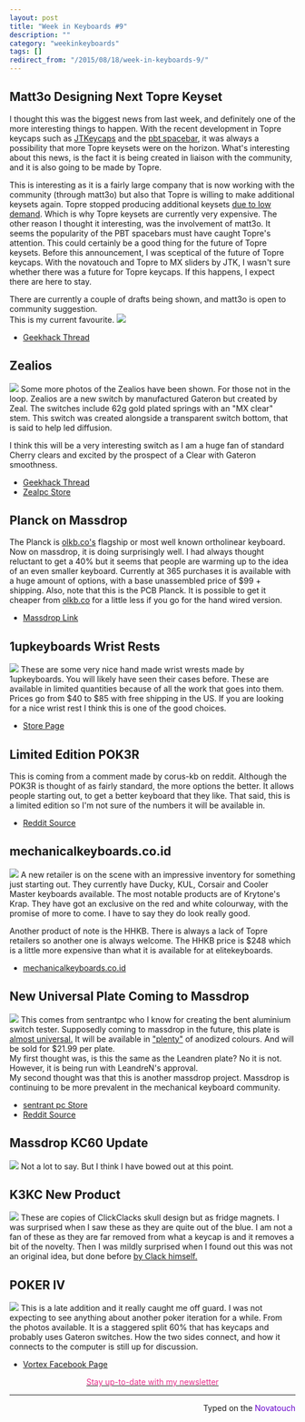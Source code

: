 ```yaml
---
layout: post
title: "Week in Keyboards #9"
description: ""
category: "weekinkeyboards"
tags: []
redirect_from: "/2015/08/18/week-in-keyboards-9/"
---
```

## Matt3o Designing Next Topre Keyset
I thought this was the biggest news from last week, and definitely one of the more interesting things to happen. With the recent development in Topre keycaps such as [JTKeycaps](https://geekhack.org/index.php?topic=71630.0) and the [pbt spacebar](https://geekhack.org/index.php?topic=72127.0), it was always a possibility that more Topre keysets were on the horizon. What's interesting about this news, is the fact it is being created in liaison with the community, and it is also going to be made by Topre.

This is interesting as it is a fairly large company that is now working with the community (through matt3o) but also that Topre is willing to make additional keysets again. Topre stopped producing additional keysets [due to low demand](https://deskthority.net/product-news-f44/topre-spare-keycaps-no-more-t7059.html). Which is why Topre keysets are currently very expensive. The other reason I thought it interesting, was the involvement of matt3o. It seems the popularity of the PBT spacebars must have caught Topre's attention. This could certainly be a good thing for the future of Topre keysets. Before this announcement, I was sceptical of the future of Topre keycaps. With the novatouch and Topre to MX sliders by JTK, I wasn't sure whether there was a future for Topre keycaps. If this happens, I expect there are here to stay.

There are currently a couple of drafts being shown, and matt3o is open to community suggestion.  
This is my current favourite.
![](https://i.imgur.com/PujK59t.png)

* [Geekhack Thread](https://geekhack.org/index.php?topic=74413.0)

## Zealios
![](https://i.imgur.com/MRL1e4I.jpg)
Some more photos of the Zealios have been shown. For those not in the loop. Zealios are a new switch by manufactured Gateron but created by Zeal. The switches include 62g gold plated springs with an "MX clear" stem. This switch was created alongside a transparent switch bottom, that is said to help led diffusion. 

I think this will be a very interesting switch as I am a huge fan of standard Cherry clears and excited by the prospect of a Clear with Gateron smoothness.

* [Geekhack Thread](https://geekhack.org/index.php?topic=69590.0)
* [Zealpc Store](https://zealpc.net/)

## Planck on Massdrop
The Planck is [olkb.co's](https://ortholinearkeyboards.com/) flagship or most well known ortholinear keyboard. Now on massdrop, it is doing surprisingly well. I had always thought reluctant to get a 40% but it seems that people are warming up to the idea of an even smaller keyboard. Currently at 365 purchases it is available with a huge amount of options, with a base unassembled price of $99 + shipping. Also, note that this is the PCB Planck. It is possible to get it cheaper from [olkb.co](https://ortholinearkeyboards.com/) for a little less if you go for the hand wired version.

* [Massdrop Link](https://www.massdrop.com/buy/planck-mechanical-keyboard?mode=guest_open)

## 1upkeyboards Wrist Rests
![](https://i.imgur.com/Wjwu74S.jpg)
These are some very nice hand made wrist wrests made by 1upkeyboards. You will likely have seen their cases before.  These are available in limited quantities because of all the work that goes into them. Prices go from $40 to $85 with free shipping in the US. If you are looking for a nice wrist rest I think this is one of the good choices.

* [Store Page](https://1upkeyboards.com/index.php?cPath=19)

## Limited Edition POK3R
This is coming from a comment made by corus-kb on reddit. Although the POK3R is thought of as fairly standard, the more options the better. It allows people starting out, to get a better keyboard that they like. That said, this is a limited edition so I'm not sure of the numbers it will be available in.

* [Reddit Source](https://www.reddit.com/r/MechanicalKeyboards/comments/3hee7k/any_updates_on_the_production_of_backlit_pok3rs/cu6rvk5)

## mechanicalkeyboards.co.id
![](https://i.imgur.com/gn9TArE.jpg)
A new retailer is on the scene with an impressive inventory for something just starting out. They currently have Ducky, KUL, Corsair and Cooler Master keyboards available. The most notable products are of Krytone's Krap. They have got an exclusive on the red and white colourway, with the promise of more to come. I have to say they do look really good.  

Another product of note is the HHKB. There is always a lack of Topre retailers so another one is always welcome. The HHKB price is $248 which is a little more expensive than what it is available for at elitekeyboards.

* [mechanicalkeyboards.co.id](https://www.mechanicalkeyboards.co.id/)

## New Universal Plate Coming to Massdrop
![](https://i.imgur.com/vuVPTHG.jpg)
This comes from sentrantpc who I know for creating the bent aluminium switch tester. Supposedly coming to massdrop in the future, this plate is [almost universal.](https://www.reddit.com/r/MechanicalKeyboards/comments/3hdrpc/photos_universal_60_plate_on_massdrop_soon/cu6kk35) It will be available in ["plenty"](https://www.reddit.com/r/MechanicalKeyboards/comments/3hdrpc/photos_universal_60_plate_on_massdrop_soon/cu6j69l) of anodized colours. And will be sold for $21.99 per plate.      
My first thought was, is this the same as the Leandren plate? No it is not. However, it is being run with LeandreN's approval.  
My second thought was that this is another massdrop project. Massdrop is continuing to be more prevalent in the mechanical keyboard community.

* [sentrant pc Store](https://sentrantpc.com/)
* [Reddit Source](https://redd.it/3hdrpc)

## Massdrop KC60 Update
![](https://i.imgur.com/mDQhU4Y.png)
Not a lot to say. But I think I have bowed out at this point.

## K3KC New Product
![](https://i.imgur.com/TUQKgXh.jpg)
These are copies of ClickClacks skull design but as fridge magnets. 
I was surprised when I saw these as they are quite out of the blue. I am not a fan of these as they are far removed from what a keycap is and it removes a bit of the novelty. Then I was mildly surprised when I found out this was not an original idea, but done before [by Clack himself.](https://geekhack.org/index.php?topic=50090.msg1089168#msg1089168)


## POKER IV
![](https://i.imgur.com/GJ58Rw5.jpg)
This is a late addition and it really caught me off guard. I was not expecting to see anything about another poker iteration for a while. From the photos available. It is a staggered split 60% that has keycaps and probably uses Gateron switches. How the two sides connect, and how it connects to the computer is still up for discussion.

* [Vortex Facebook Page](https://www.facebook.com/Vortexgear)


[<p style="text-align: center"><font color="#E62E8A">Stay up-to-date with my newsletter</font></p>](https://eepurl.com/bsc4wH)

---------------------------------
 <p style="text-align: right" title="Stock Caps">Typed on the <font color="#6600CC">Novatouch</font></p>

